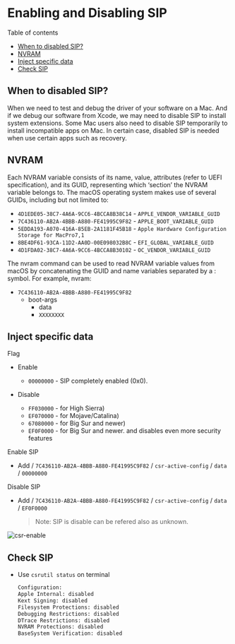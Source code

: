 # Enabling and Disabling SIP

Table of contents

- [When to disabled SIP?](#when-to-disabled-sip)
- [NVRAM](#nvram)
- [Inject specific data](#inject-specific-data)
- [Check SIP](#check-sip)

## When to disabled SIP?

When we need to test and debug the driver of your software on a Mac. And if we debug our software from Xcode, we may need to disable SIP to install system extensions. Some Mac users also need to disable SIP temporarily to install incompatible apps on Mac. In certain case, disabled SIP is needed when use certain apps such as recovery.

## NVRAM

Each NVRAM variable consists of its name, value, attributes (refer to UEFI specification), and its GUID, representing which ‘section’ the NVRAM variable belongs to. The macOS operating system makes use of several GUIDs, including but not limited to:

- `4D1EDE05-38C7-4A6A-9CC6-4BCCA8B38C14` - `APPLE_VENDOR_VARIABLE_GUID`
- `7C436110-AB2A-4BBB-A880-FE41995C9F82` - `APPLE_BOOT_VARIABLE_GUID`
- `5EDDA193-A070-416A-85EB-2A1181F45B18` - `Apple Hardware Configuration Storage for MacPro7,1`
- `8BE4DF61-93CA-11D2-AA0D-00E098032B8C` - `EFI_GLOBAL_VARIABLE_GUID`
- `4D1FDA02-38C7-4A6A-9CC6-4BCCA8B30102` - `OC_VENDOR_VARIABLE_GUID`

The nvram command can be used to read NVRAM variable values from macOS by concatenating the GUID and name variables separated by a : symbol. For example, nvram:

- `7C436110-AB2A-4BBB-A880-FE41995C9F82`
  - boot-args
    - data
    - `XXXXXXXX`

## Inject specific data

Flag

- Enable
  - `00000000` - SIP completely enabled (0x0).

- Disable
  - `FF030000` - for High Sierra)
  - `EF070000` - for Mojave/Catalina)
  - `67080000` - for Big Sur and newer)
  - `EF0F0000` - for Big Sur and newer. and disables even more security features
  
Enable SIP

- Add / `7C436110-AB2A-4BBB-A880-FE41995C9F82` / `csr-active-config` / `data` / `00000000` 

Disable SIP

- Add / `7C436110-AB2A-4BBB-A880-FE41995C9F82` / `csr-active-config` / `data` / `EF0F0000`
  > Note: SIP is disable can be refered also as unknown.

![csr-enable](https://github.com/iamyounix/msimagb460_tomahawk/assets/72515939/080debab-f734-431c-ac20-23e4239ac2ac)  
  
## Check SIP

- Use `csrutil status` on terminal

  ```zsh
  Configuration:
  Apple Internal: disabled
  Kext Signing: disabled
  Filesystem Protections: disabled
  Debugging Restrictions: disabled
  DTrace Restrictions: disabled
  NVRAM Protections: disabled
  BaseSystem Verification: disabled
  ```
